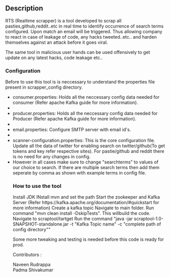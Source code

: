 <h2>Description</h2>
RTS (Realtime scrapper) is a tool developed to scrap all pasties,github,reddit..etc in real time to identify occurrence of search terms configured. Upon match an email will be triggered. Thus allowing company to react in case of leakage of code, any hacks tweeted..etc.. and harden themselves against an attack before it goes viral.

The same tool in malicious user hands can be used offensively to get update on any latest hacks, code leakage etc..

<h3>Configuration</h3>
Before to use this tool is is neccessary to understand the properties file present in scrapper_config directory.  
<ul>
  <li>consumer.properties: Holds all the neccessary config data needed for consumer (Refer apache Kafka guide for more information).<li>  
  <li>producer.properties: Holds all the neccessary config data needed for Producer (Refer apache Kafka guide for more information).<li>  
  <li>email.properties: Configure SMTP server with email id's.<li>  
  <li>scanner-configuration.properties: This is the core configuration file. Update all the data of twitter for enabling search on twitter/github(To get tokens and key refer respective sites). For   pastie/github and reddit there is no need for any changes in config.<li>  
  However in all cases make sure to change "searchterms" to values of our choice to search. If there are multiple search terms then add them seperate by comma as shown with example terms in config file.  


<h3>How to use the tool</h3> 
Install JDK
INstall mvn and set the path
Start the zookeeper and Kafka Server (Refer https://kafka.apache.org/documentation/#quickstart for more information)    
Create a kafka topic 
Navigate to main folder. Run command "mvn clean install -DskipTests". This willbuild the code.
Navigate to scraptool/tartget  
Run the command "java -jar scraptool-1.0-SNAPSHOT-standalone.jar -t "Kafka Topic name" -c "complete path of config directory""     


Some more tweaking and testing is needed before this code is ready for prod.

Contributors :

  Naveen Rudrappa                                                                                                                        
  Padma Shivakumar
